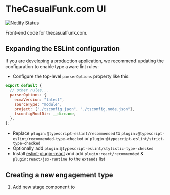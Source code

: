 # TheCasualFunk.com UI

[![Netlify Status](https://api.netlify.com/api/v1/badges/64ddbcfc-1c80-4af5-8a6c-932f754c0228/deploy-status)](https://app.netlify.com/sites/thecasualfunk/deploys)

Front-end code for thecasualfunk.com.

## Expanding the ESLint configuration

If you are developing a production application, we recommend updating the configuration to enable type aware lint rules:

- Configure the top-level `parserOptions` property like this:

```js
export default {
  // other rules...
  parserOptions: {
    ecmaVersion: "latest",
    sourceType: "module",
    project: ["./tsconfig.json", "./tsconfig.node.json"],
    tsconfigRootDir: __dirname,
  },
};
```

- Replace `plugin:@typescript-eslint/recommended` to `plugin:@typescript-eslint/recommended-type-checked` or `plugin:@typescript-eslint/strict-type-checked`
- Optionally add `plugin:@typescript-eslint/stylistic-type-checked`
- Install [eslint-plugin-react](https://github.com/jsx-eslint/eslint-plugin-react) and add `plugin:react/recommended` & `plugin:react/jsx-runtime` to the `extends` list

## Creating a new engagement type

1. Add new stage component to

